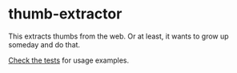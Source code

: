 thumb-extractor
===============

This extracts thumbs from the web. Or at least, it wants to grow up someday and do that.

[Check the tests][tests] for usage examples.

[tests]: https://github.com/lmorchard/thumb-extractor/blob/master/tests/test-play.js
